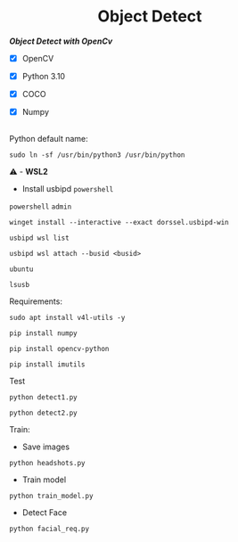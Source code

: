 <h1 align="center">Object Detect</h1>



***Object Detect with OpenCv***

- [x] OpenCV
- [x] Python 3.10
- [x] COCO
- [x] Numpy


##

Python default name:

```
sudo ln -sf /usr/bin/python3 /usr/bin/python
```

⚠️ - **WSL2**
   
   
- Install usbipd `powershell`

`powershell` `admin`
```
winget install --interactive --exact dorssel.usbipd-win
```
```
usbipd wsl list
```
```
usbipd wsl attach --busid <busid>
```
`ubuntu`
```
lsusb
```

Requirements:

```
sudo apt install v4l-utils -y
```
```
pip install numpy
```
```
pip install opencv-python
```

```
pip install imutils
```

Test

```
python detect1.py
```


```
python detect2.py
```


Train:

- Save images
```
python headshots.py
```

- Train model

```
python train_model.py
```
- Detect Face

```
python facial_req.py
```
    
    
   
    
